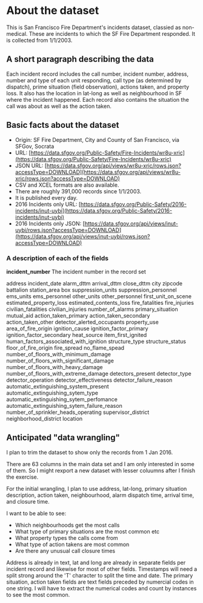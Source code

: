 
# About the dataset

This is San Francisco Fire Department's incidents dataset, classied as non-medical. These are incidents to which the SF Fire Department responded. It is collected from 1/1/2003. 

## A short paragraph describing the data

Each incident record includes the call number, incident number, address, number and type of each unit responding, call type (as determined by dispatch), prime situation (field observation), actions taken, and property loss. It also has the location in lat-long as well as neighbourhood in SF where the incident happened. Each record also contains the situation the call was about as well as the action taken. 


## Basic facts about the dataset

- Origin: SF Fire Department, City and County of San Francisco, via SFGov, Socrata 
- URL: [https://data.sfgov.org/Public-Safety/Fire-Incidents/wr8u-xric](https://data.sfgov.org/Public-Safety/Fire-Incidents/wr8u-xric)
- JSON URL: [https://data.sfgov.org/api/views/wr8u-xric/rows.json?accessType=DOWNLOAD](https://data.sfgov.org/api/views/wr8u-xric/rows.json?accessType=DOWNLOAD)
- CSV and XCEL formats are also available. 
- There are roughly 391,000 records since 1/1/2003.
- It is published every day. 
- 2016 Incidents only URL: [https://data.sfgov.org/Public-Safety/2016-incidents/inut-uybi](https://data.sfgov.org/Public-Safety/2016-incidents/inut-uybi)
- 2016 Incidents only JSON: [https://data.sfgov.org/api/views/inut-uybi/rows.json?accessType=DOWNLOAD](https://data.sfgov.org/api/views/inut-uybi/rows.json?accessType=DOWNLOAD)


### A description of each of the fields

**incident_number**
The incident number in the record set

address 
incident_date 
alarm_dttm
arrival_dttm
close_dttm
city
zipcode
battalion
station_area
box
suppression_units
suppression_personnel
ems_units
ems_personnel
other_units
other_personnel
first_unit_on_scene
estimated_property_loss
estimated_contents_loss
fire_fatalities
fire_injuries
civilian_fatalities
civilian_injuries
number_of_alarms
primary_situation
mutual_aid
action_taken_primary
action_taken_secondary
action_taken_other
detector_alerted_occupants
property_use
area_of_fire_origin
ignition_cause
ignition_factor_primary
ignition_factor_secondary
heat_source
item_first_ignited
human_factors_associated_with_ignition
structure_type
structure_status
floor_of_fire_origin
fire_spread
no_flame_spead
number_of_floors_with_minimum_damage
number_of_floors_with_significant_damage
number_of_floors_with_heavy_damage
number_of_floors_with_extreme_damage
detectors_present
detector_type
detector_operation
detector_effectiveness
detector_failure_reason
automatic_extinguishing_system_present
automatic_extinguishing_sytem_type
automatic_extinguishing_sytem_perfomance
automatic_extinguishing_sytem_failure_reason
number_of_sprinkler_heads_operating
supervisor_district
neighborhood_district
location


## Anticipated "data wrangling"

I plan to trim the dataset to show only the records from 1 Jan 2016. 

There are 63 columns in the main data set and I am only interested in some of them. So I might rexport a new dataset with lesser coluumns after I finish the exercise. 

For the initial wrangling, I plan to use address, lat-long, primary situation description, action taken, neighbourhood, alarm dispatch time, arrival time, and closure time. 

I want to be able to see:
- Which neighbourhoods get the most calls
- What type of primary situations are the most common etc
- What property types the calls come from 
- What type of action takens are most common
- Are there any unusual call closure times 

Address is already in text, lat and long are already in separate fields per incident record and likewise for most of other fields. Timestamps will need a split strong around the 'T' character to split the time and date. The primary situation, action taken fields are text fields preceded by numercial codes in one string. I will have to extract the numerical codes and count by instances to see the most common. 
